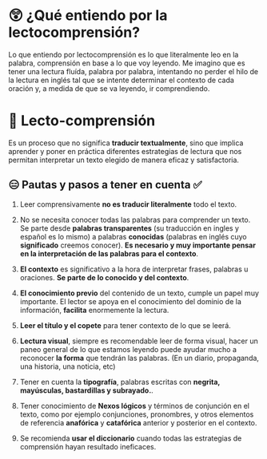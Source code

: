# 😲 ¿Qué entiendo por  la lectocomprensión?
Lo que entiendo por lectocomprensión es lo que literalmente leo en la palabra, comprensión en base a lo que voy leyendo. Me imagino que es tener una lectura fluída, palabra por palabra, intentando no perder el hilo de la lectura en inglés tal que se intente determinar el contexto de cada oración y, a medida de que se va leyendo, ir comprendiendo.

# 🧐 Lecto-comprensión
Es un proceso que no significa **traducir textualmente**, sino que implica aprender y poner en práctica diferentes estrategias de lectura que nos permitan interpretar un texto elegido de manera eficaz y satisfactoria.

## 😑 Pautas y pasos a tener en cuenta ✅

1. Leer comprensivamente **no es traducir literalmente** todo el texto.

2. No se necesita conocer todas las palabras para comprender un texto. Se parte desde **palabras transparentes** (su traducción en ingles y español es lo mismo) a palabras **conocidas** (palabras en inglés cuyo **significado** creemos conocer). **Es necesario y muy importante pensar en la interpretación de las palabras para el contexto**.

3. **El contexto** es significativo a la hora de interpretar frases, palabras u oraciones. **Se parte de lo conocido y del contexto**.

4. **El conocimiento previo** del contenido de un texto, cumple un papel muy importante. El lector se apoya en el conocimiento del dominio de la información, **facilita** enormemente la lectura.

5. **Leer el título y el copete** para tener contexto de lo que se leerá.

6. **Lectura visual**, siempre es recomendable leer de forma visual, hacer un paneo general de lo que estamos leyendo puede ayudar mucho a reconocer **la forma** que tendrán las palabras. (En un diario, propaganda, una historia, una noticia, etc)

7. Tener en cuenta la **tipografía**, palabras escritas con **negrita, mayúsculas, bastardillas y subrayado.**.

8. Tener conocimiento de **Nexos lógicos** y términos de conjunción en el texto, como por ejemplo conjunciones, pronombres, y otros elementos de referencia **anafórica** y **catafórica** anterior y posterior en el contexto.

9. Se recomienda **usar el diccionario** cuando todas las estrategias de comprensión hayan resultado ineficaces.
